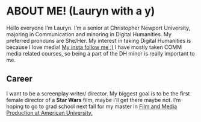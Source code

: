 # ABOUT ME! (Lauryn with a y)
Hello everyone I’m Lauryn. I’m a senior at Christopher Newport University, majoring in Communication and minoring in Digital Humanities.
 My preferred pronouns are She/Her.
 My interest in taking Digital Humanities is because I love media! [My insta follow me ;)](https://www.instagram.com/lauryn.lovess/?hl=en)
  I have mostly taken COMM media related courses, so being a part of the DH minor is really important to me.
## Career 
I want to be a screenplay writer/ director.
 My biggest goal is to be the first female director of a **Star Wars** film, maybe i'll get there maybe not.
 I’m hoping to go to grad school next fall for my master in [Film and Media Production at American University.](https://www.american.edu/soc/film/ma/ma-flma-new.cfm)
 
